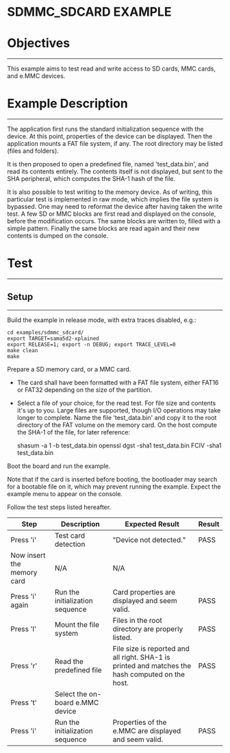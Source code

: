 SDMMC_SDCARD EXAMPLE
============

# Objectives
------------
This example aims to test read and write access to SD cards, MMC cards, and
e.MMC devices.


# Example Description
---------------------
The application first runs the standard initialization sequence with the
device.
At this point, properties of the device can be displayed.
Then the application mounts a FAT file system, if any. The root directory
may be listed (files and folders).

It is then proposed to open a predefined file, named 'test_data.bin', and read
its contents entirely. The contents itself is not displayed, but sent to the
SHA peripheral, which computes the SHA-1 hash of the file.

It is also possible to test writing to the memory device. As of writing, this
particular test is implemented in raw mode, which implies the file system is
bypassed. One may need to reformat the device after having taken the write
test.
A few SD or MMC blocks are first read and displayed on the console, before the
modification occurs. The same blocks are written to, filled with a simple
pattern. Finally the same blocks are read again and their new contents is
dumped on the console.


# Test
------

## Setup
--------
Build the example in release mode, with extra traces disabled, e.g.:

    cd examples/sdmmc_sdcard/
    export TARGET=sama5d2-xplained
    export RELEASE=1; export -n DEBUG; export TRACE_LEVEL=0
    make clean
    make

Prepare a SD memory card, or a MMC card.

* The card shall have been formatted with a FAT file system, either FAT16 or
FAT32 depending on the size of the partition.
* Select a file of your choice, for the read test. For file size and contents
it's up to you. Large files are supported, though I/O operations may take
longer to complete. Name the file 'test_data.bin' and copy it to the root
directory of the FAT volume on the memory card. On the host compute the SHA-1
of the file, for later reference:

    shasum -a 1 -b test_data.bin
    openssl dgst -sha1 test_data.bin
    FCIV -sha1 test_data.bin

Boot the board and run the example.

Note that if the card is inserted before booting, the bootloader may search
for a bootable file on it, which may prevent running the example.
Expect the example menu to appear on the console.

Follow the test steps listed hereafter.

Step | Description | Expected Result | Result
-----|-------------|-----------------|-------
Press 'i' | Test card detection | "Device not detected." | PASS
Now insert the memory card | N/A | N/A
Press 'i' again | Run the initialization sequence | Card properties are displayed and seem valid. | PASS
Press 'l' | Mount the file system | Files in the root directory are properly listed. | PASS
Press 'r' | Read the predefined file | File size is reported and all right. SHA-1 is printed and matches the hash computed on the host. | PASS
Press 't' | Select the on-board e.MMC device | |
Press 'i' | Run the initialization sequence | Properties of the e.MMC are displayed and seem valid. | PASS

